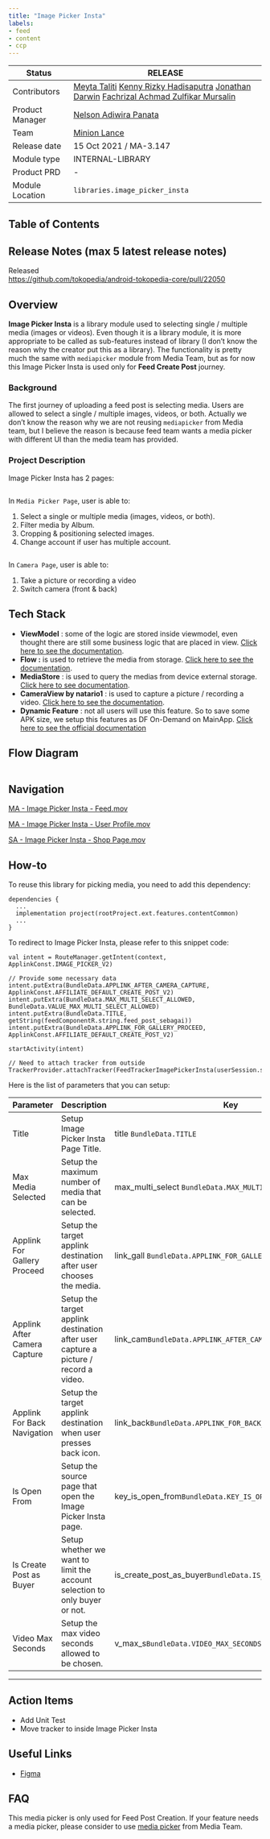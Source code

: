 ```yaml
---
title: "Image Picker Insta"
labels:
- feed
- content
- ccp
---
```



| **Status** | <!--start status:GREEN-->RELEASE<!--end status--> |
| --- | --- |
| Contributors | [Meyta Taliti](https://tokopedia.atlassian.net/wiki/people/5c8f676b8c3aae2d15113a7c?ref=confluence) [Kenny Rizky Hadisaputra](https://tokopedia.atlassian.net/wiki/people/5d1471f0b8c82e0c0ff12c67?ref=confluence) [Jonathan Darwin](https://tokopedia.atlassian.net/wiki/people/60d02446a01e11006ae4c8f0?ref=confluence) [Fachrizal Achmad Zulfikar Mursalin](https://tokopedia.atlassian.net/wiki/people/62a6713a192edb006f9d9a2b?ref=confluence) |
| Product Manager | [Nelson Adiwira Panata](https://tokopedia.atlassian.net/wiki/people/5d6382ea0a083a0db98ed2bb?ref=confluence)  |
| Team | [Minion Lance](https://tokopedia.atlassian.net/people/team/e1092372-ff41-4537-a48d-4824b575b890) |
| Release date | 15 Oct 2021 / <!--start status:BLUE-->MA-3.147<!--end status-->  |
| Module type | <!--start status:PURPLE-->INTERNAL-LIBRARY<!--end status-->  |
| Product PRD | - |
| Module Location | `libraries.image_picker_insta` | `libraries/image_picker_insta` |

## Table of Contents

<!--toc-->

## Release Notes (max 5 latest release notes)

<!--start expand:15 Oct 21 - MA-3.147 / SA-2.077-->
Released  
<https://github.com/tokopedia/android-tokopedia-core/pull/22050>
<!--end expand-->

## Overview

**Image Picker Insta** is a library module used to selecting single / multiple media (images or videos). Even though it is a library module, it is more appropriate to be called as sub-features instead of library (I don’t know the reason why the creator put this as a library). The functionality is pretty much the same with `mediapicker` module from Media Team, but as for now this Image Picker Insta is used only for **Feed Create Post** journey.

### Background

The first journey of uploading a feed post is selecting media. Users are allowed to select a single / multiple images, videos, or both. Actually we don’t know the reason why we are not reusing `mediapicker` from Media team, but I believe the reason is because feed team wants a media picker with different UI than the media team has provided.

### Project Description

Image Picker Insta has 2 pages:

<img src="https://docs-android.tokopedia.net/images/docs/res/Screen%20Shot%202023-01-17%20at%2016.29.44-20230117-092949.png" alt="" />

In `Media Picker Page`, user is able to:

1. Select a single or multiple media (images, videos, or both).
2. Filter media by Album.
3. Cropping & positioning selected images.
4. Change account if user has multiple account.

<img src="https://docs-android.tokopedia.net/images/docs/res/Screen%20Shot%202023-01-17%20at%2016.29.57-20230117-093003.png" alt="" />

In `Camera Page`, user is able to:

1. Take a picture or recording a video
2. Switch camera (front & back)

## Tech Stack

- **ViewModel** : some of the logic are stored inside viewmodel, even thought there are still some business logic that are placed in view. [Click here to see the documentation](https://developer.android.com/topic/libraries/architecture/viewmodel).
- **Flow :** is used to retrieve the media from storage. [Click here to see the documentation](https://developer.android.com/kotlin/flow).
- **MediaStore** : is used to query the medias from device external storage. [Click here to see documentation](https://developer.android.com/training/data-storage/shared/media).
- **CameraView by natario1** : is used to capture a picture / recording a video. [Click here to see the documentation](https://github.com/natario1/CameraView).
- **Dynamic Feature** : not all users will use this feature. So to save some APK size, we setup this features as DF On-Demand on MainApp. [Click here to see the official documentation](https://developer.android.com/guide/playcore/feature-delivery)

## Flow Diagram

<img src="https://docs-android.tokopedia.net/images/docs/res/Image%20Picker%20Insta.drawio-20230127-062243.png" alt="" />

## Navigation

[MA - Image Picker Insta - Feed.mov](/wiki/download/attachments/2139065547/MA%20-%20Image%20Picker%20Insta%20-%20Feed.mov?version=1&modificationDate=1674547798030&cacheVersion=1&api=v2)

[MA - Image Picker Insta - User Profile.mov](/wiki/download/attachments/2139065547/MA%20-%20Image%20Picker%20Insta%20-%20User%20Profile.mov?version=2&modificationDate=1674547816786&cacheVersion=1&api=v2)

[SA - Image Picker Insta - Shop Page.mov](/wiki/download/attachments/2139065547/SA%20-%20Image%20Picker%20Insta%20-%20Shop%20Page.mov?version=1&modificationDate=1674547836489&cacheVersion=1&api=v2)

## How-to

To reuse this library for picking media, you need to add this dependency:



```
dependencies {
  ...
  implementation project(rootProject.ext.features.contentCommon)
  ...  
}
```

To redirect to Image Picker Insta, please refer to this snippet code:



```
val intent = RouteManager.getIntent(context, ApplinkConst.IMAGE_PICKER_V2)

// Provide some necessary data
intent.putExtra(BundleData.APPLINK_AFTER_CAMERA_CAPTURE, ApplinkConst.AFFILIATE_DEFAULT_CREATE_POST_V2)
intent.putExtra(BundleData.MAX_MULTI_SELECT_ALLOWED, BundleData.VALUE_MAX_MULTI_SELECT_ALLOWED)
intent.putExtra(BundleData.TITLE, getString(feedComponentR.string.feed_post_sebagai))
intent.putExtra(BundleData.APPLINK_FOR_GALLERY_PROCEED, ApplinkConst.AFFILIATE_DEFAULT_CREATE_POST_V2)

startActivity(intent)

// Need to attach tracker from outside
TrackerProvider.attachTracker(FeedTrackerImagePickerInsta(userSession.shopId))
```

Here is the list of parameters that you can setup:



| **Parameter** | **Description** | **Key** | **Value** |
| --- | --- | --- | --- |
| Title | Setup Image Picker Insta Page Title. | title `BundleData.TITLE` | Any String |
| Max Media Selected | Setup the maximum number of media that can be selected. | max\_multi\_select `BundleData.MAX_MULTI_SELECT_ALLOWED` | Any Int |
| Applink For Gallery Proceed | Setup the target applink destination after user chooses the media. | link\_gall `BundleData.APPLINK_FOR_GALLERY_PROCEED` | Any String (Applink) |
| Applink After Camera Capture | Setup the target applink destination after user capture a picture / record a video. | link\_cam`BundleData.APPLINK_AFTER_CAMERA_CAPTURE` | Any String (Applink) |
| Applink For Back Navigation | Setup the target applink destination when user presses back icon. | link\_back`BundleData.APPLINK_FOR_BACK_NAVIGATION` | Any String (Applink) |
| Is Open From | Setup the source page that open the Image Picker Insta page. | key\_is\_open\_from`BundleData.KEY_IS_OPEN_FROM` | Any String |
| Is Create Post as Buyer | Setup whether we want to limit the account selection to only buyer or not. | is\_create\_post\_as\_buyer`BundleData.IS_CREATE_POST_AS_BUYER` | Boolean`true` -> only buyer account is available`false` -> may have buyer & shop account if any |
| Video Max Seconds | Setup the max video seconds allowed to be chosen. | v\_max\_s`BundleData.VIDEO_MAX_SECONDS` | Any Int |



---

## Action Items

- Add Unit Test
- Move tracker to inside Image Picker Insta

## Useful Links

- [Figma](https://www.figma.com/file/xol2pH7zBm02Cl8dzznVNb/%5BFeed%5D-Post-Creation?node-id=5896%3A166583&t=BjqYYHuDFetU2VVl-0)

## FAQ

<!--start expand:What is the difference from this media picker with the one that owned by Media Team?-->
This media picker is only used for Feed Post Creation. If your feature needs a media picker, please consider to use [media picker](https://tokopedia.atlassian.net/wiki/spaces/PA/pages/1944682656/MediaPicker+Universal+Image+and+Video+Picker) from Media Team.

<img src="https://docs-android.tokopedia.net/images/docs/res/image-20220419-021000.png" alt="" />
<!--end expand-->

